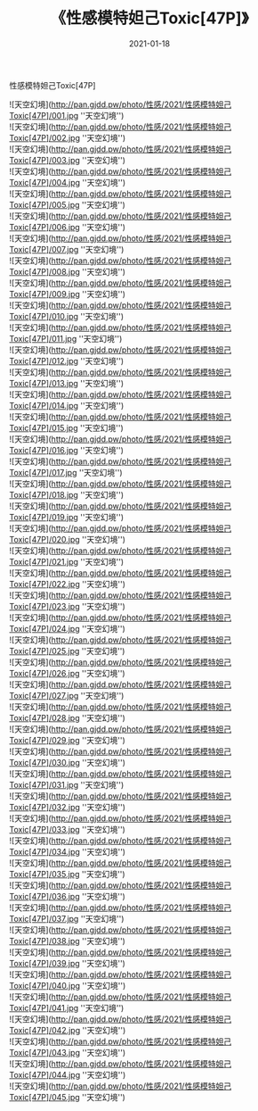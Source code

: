 ﻿---
layout: post
title:  《性感模特妲己Toxic[47P]》
date:   2021-01-18
img: http://pan.gjdd.pw/photo/性感/2021/性感模特妲己Toxic[47P]/000.jpg
categories: [美女, 性感, 泳衣]
---

性感模特妲己Toxic[47P]



![天空幻境](http://pan.gjdd.pw/photo/性感/2021/性感模特妲己Toxic[47P]/001.jpg ''天空幻境'') <br>
![天空幻境](http://pan.gjdd.pw/photo/性感/2021/性感模特妲己Toxic[47P]/002.jpg ''天空幻境'') <br>
![天空幻境](http://pan.gjdd.pw/photo/性感/2021/性感模特妲己Toxic[47P]/003.jpg ''天空幻境'') <br>
![天空幻境](http://pan.gjdd.pw/photo/性感/2021/性感模特妲己Toxic[47P]/004.jpg ''天空幻境'') <br>
![天空幻境](http://pan.gjdd.pw/photo/性感/2021/性感模特妲己Toxic[47P]/005.jpg ''天空幻境'') <br>
![天空幻境](http://pan.gjdd.pw/photo/性感/2021/性感模特妲己Toxic[47P]/006.jpg ''天空幻境'') <br>
![天空幻境](http://pan.gjdd.pw/photo/性感/2021/性感模特妲己Toxic[47P]/007.jpg ''天空幻境'') <br>
![天空幻境](http://pan.gjdd.pw/photo/性感/2021/性感模特妲己Toxic[47P]/008.jpg ''天空幻境'') <br>
![天空幻境](http://pan.gjdd.pw/photo/性感/2021/性感模特妲己Toxic[47P]/009.jpg ''天空幻境'') <br>
![天空幻境](http://pan.gjdd.pw/photo/性感/2021/性感模特妲己Toxic[47P]/010.jpg ''天空幻境'') <br>
![天空幻境](http://pan.gjdd.pw/photo/性感/2021/性感模特妲己Toxic[47P]/011.jpg ''天空幻境'') <br>
![天空幻境](http://pan.gjdd.pw/photo/性感/2021/性感模特妲己Toxic[47P]/012.jpg ''天空幻境'') <br>
![天空幻境](http://pan.gjdd.pw/photo/性感/2021/性感模特妲己Toxic[47P]/013.jpg ''天空幻境'') <br>
![天空幻境](http://pan.gjdd.pw/photo/性感/2021/性感模特妲己Toxic[47P]/014.jpg ''天空幻境'') <br>
![天空幻境](http://pan.gjdd.pw/photo/性感/2021/性感模特妲己Toxic[47P]/015.jpg ''天空幻境'') <br>
![天空幻境](http://pan.gjdd.pw/photo/性感/2021/性感模特妲己Toxic[47P]/016.jpg ''天空幻境'') <br>
![天空幻境](http://pan.gjdd.pw/photo/性感/2021/性感模特妲己Toxic[47P]/017.jpg ''天空幻境'') <br>
![天空幻境](http://pan.gjdd.pw/photo/性感/2021/性感模特妲己Toxic[47P]/018.jpg ''天空幻境'') <br>
![天空幻境](http://pan.gjdd.pw/photo/性感/2021/性感模特妲己Toxic[47P]/019.jpg ''天空幻境'') <br>
![天空幻境](http://pan.gjdd.pw/photo/性感/2021/性感模特妲己Toxic[47P]/020.jpg ''天空幻境'') <br>
![天空幻境](http://pan.gjdd.pw/photo/性感/2021/性感模特妲己Toxic[47P]/021.jpg ''天空幻境'') <br>
![天空幻境](http://pan.gjdd.pw/photo/性感/2021/性感模特妲己Toxic[47P]/022.jpg ''天空幻境'') <br>
![天空幻境](http://pan.gjdd.pw/photo/性感/2021/性感模特妲己Toxic[47P]/023.jpg ''天空幻境'') <br>
![天空幻境](http://pan.gjdd.pw/photo/性感/2021/性感模特妲己Toxic[47P]/024.jpg ''天空幻境'') <br>
![天空幻境](http://pan.gjdd.pw/photo/性感/2021/性感模特妲己Toxic[47P]/025.jpg ''天空幻境'') <br>
![天空幻境](http://pan.gjdd.pw/photo/性感/2021/性感模特妲己Toxic[47P]/026.jpg ''天空幻境'') <br>
![天空幻境](http://pan.gjdd.pw/photo/性感/2021/性感模特妲己Toxic[47P]/027.jpg ''天空幻境'') <br>
![天空幻境](http://pan.gjdd.pw/photo/性感/2021/性感模特妲己Toxic[47P]/028.jpg ''天空幻境'') <br>
![天空幻境](http://pan.gjdd.pw/photo/性感/2021/性感模特妲己Toxic[47P]/029.jpg ''天空幻境'') <br>
![天空幻境](http://pan.gjdd.pw/photo/性感/2021/性感模特妲己Toxic[47P]/030.jpg ''天空幻境'') <br>
![天空幻境](http://pan.gjdd.pw/photo/性感/2021/性感模特妲己Toxic[47P]/031.jpg ''天空幻境'') <br>
![天空幻境](http://pan.gjdd.pw/photo/性感/2021/性感模特妲己Toxic[47P]/032.jpg ''天空幻境'') <br>
![天空幻境](http://pan.gjdd.pw/photo/性感/2021/性感模特妲己Toxic[47P]/033.jpg ''天空幻境'') <br>
![天空幻境](http://pan.gjdd.pw/photo/性感/2021/性感模特妲己Toxic[47P]/034.jpg ''天空幻境'') <br>
![天空幻境](http://pan.gjdd.pw/photo/性感/2021/性感模特妲己Toxic[47P]/035.jpg ''天空幻境'') <br>
![天空幻境](http://pan.gjdd.pw/photo/性感/2021/性感模特妲己Toxic[47P]/036.jpg ''天空幻境'') <br>
![天空幻境](http://pan.gjdd.pw/photo/性感/2021/性感模特妲己Toxic[47P]/037.jpg ''天空幻境'') <br>
![天空幻境](http://pan.gjdd.pw/photo/性感/2021/性感模特妲己Toxic[47P]/038.jpg ''天空幻境'') <br>
![天空幻境](http://pan.gjdd.pw/photo/性感/2021/性感模特妲己Toxic[47P]/039.jpg ''天空幻境'') <br>
![天空幻境](http://pan.gjdd.pw/photo/性感/2021/性感模特妲己Toxic[47P]/040.jpg ''天空幻境'') <br>
![天空幻境](http://pan.gjdd.pw/photo/性感/2021/性感模特妲己Toxic[47P]/041.jpg ''天空幻境'') <br>
![天空幻境](http://pan.gjdd.pw/photo/性感/2021/性感模特妲己Toxic[47P]/042.jpg ''天空幻境'') <br>
![天空幻境](http://pan.gjdd.pw/photo/性感/2021/性感模特妲己Toxic[47P]/043.jpg ''天空幻境'') <br>
![天空幻境](http://pan.gjdd.pw/photo/性感/2021/性感模特妲己Toxic[47P]/044.jpg ''天空幻境'') <br>
![天空幻境](http://pan.gjdd.pw/photo/性感/2021/性感模特妲己Toxic[47P]/045.jpg ''天空幻境'') <br>